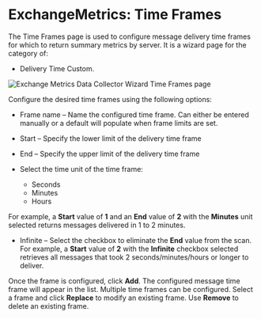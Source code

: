 # ExchangeMetrics: Time Frames

The Time Frames page is used to configure message delivery time frames for which to return summary
metrics by server. It is a wizard page for the category of:

- Delivery Time Custom.

![Exchange Metrics Data Collector Wizard Time Frames page](/img/versioned_docs/accessanalyzer_11.6/accessanalyzer/admin/datacollector/exchangemetrics/timeframes.webp)

Configure the desired time frames using the following options:

- Frame name – Name the configured time frame. Can either be entered manually or a default will
  populate when frame limits are set.
- Start – Specify the lower limit of the delivery time frame
- End – Specify the upper limit of the delivery time frame
- Select the time unit of the time frame:

  - Seconds
  - Minutes
  - Hours

For example, a **Start** value of **1** and an **End** value of **2** with the **Minutes** unit
selected returns messages delivered in 1 to 2 minutes.

- Infinite – Select the checkbox to eliminate the **End** value from the scan. For example, a
  **Start** value of **2** with the **Infinite** checkbox selected retrieves all messages that took
  2 seconds/minutes/hours or longer to deliver.

Once the frame is configured, click **Add**. The configured message time frame will appear in the
list. Multiple time frames can be configured. Select a frame and click **Replace** to modify an
existing frame. Use **Remove** to delete an existing frame.
